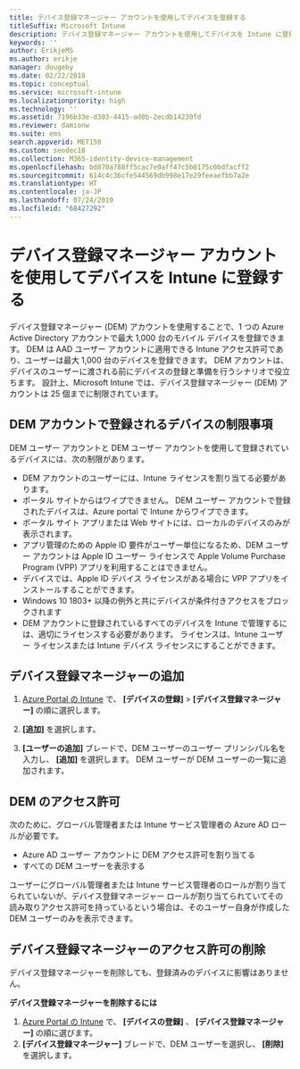 ```yaml
---
title: デバイス登録マネージャー アカウントを使用してデバイスを登録する
titleSuffix: Microsoft Intune
description: デバイス登録マネージャー アカウントを使用してデバイスを Intune に登録します。
keywords: ''
author: ErikjeMS
ms.author: erikje
manager: dougeby
ms.date: 02/22/2018
ms.topic: conceptual
ms.service: microsoft-intune
ms.localizationpriority: high
ms.technology: ''
ms.assetid: 7196b33e-d303-4415-ad0b-2ecdb14230fd
ms.reviewer: damionw
ms.suite: ems
search.appverid: MET150
ms.custom: seodec18
ms.collection: M365-identity-device-management
ms.openlocfilehash: bd870a788ff5cac7e0aff47c5b8175c0bdfacff2
ms.sourcegitcommit: 614c4c36cfe544569db998e17e29feeaefbb7a2e
ms.translationtype: HT
ms.contentlocale: ja-JP
ms.lasthandoff: 07/24/2019
ms.locfileid: "68427292"
---
```

# <a name="enroll-devices-in-intune-by-using-a-device-enrollment-manager-account"></a>デバイス登録マネージャー アカウントを使用してデバイスを Intune に登録する

デバイス登録マネージャー (DEM) アカウントを使用することで、1 つの Azure Active Directory アカウントで最大 1,000 台のモバイル デバイスを登録できます。 DEM は AAD ユーザー アカウントに適用できる Intune アクセス許可であり、ユーザーは最大 1,000 台のデバイスを登録できます。 DEM アカウントは、デバイスのユーザーに渡される前にデバイスの登録と準備を行うシナリオで役立ちます。 設計上、Microsoft Intune では、デバイス登録マネージャー (DEM) アカウントは 25 個までに制限されています。

## <a name="limitations-of-devices-that-are-enrolled-with-a-dem-account"></a>DEM アカウントで登録されるデバイスの制限事項

DEM ユーザー アカウントと DEM ユーザー アカウントを使用して登録されているデバイスには、次の制限があります。

- DEM アカウントのユーザーには、Intune ライセンスを割り当てる必要があります。
- ポータル サイトからはワイプできません。 DEM ユーザー アカウントで登録されたデバイスは、Azure portal で Intune からワイプできます。
- ポータル サイト アプリまたは Web サイトには、ローカルのデバイスのみが表示されます。
- アプリ管理のための Apple ID 要件がユーザー単位になるため、DEM ユーザー アカウントは Apple ID ユーザー ライセンスで Apple Volume Purchase Program (VPP) アプリを利用することはできません。
- デバイスでは、Apple ID デバイス ライセンスがある場合に VPP アプリをインストールすることができます。
- Windows 10 1803+ 以降の例外と共にデバイスが条件付きアクセスをブロックされます
- DEM アカウントに登録されているすべてのデバイスを Intune で管理するには、適切にライセンスする必要があります。 ライセンスは、Intune ユーザー ライセンスまたは Intune デバイス ライセンスにすることができます。



## <a name="add-a-device-enrollment-manager"></a>デバイス登録マネージャーの追加

1. [Azure Portal の Intune](https://aka.ms/intuneportal) で、 **[デバイスの登録]**  >  **[デバイス登録マネージャー]** の順に選択します。

2. **[追加]** を選択します。

3. **[ユーザーの追加]** ブレードで、DEM ユーザーのユーザー プリンシパル名を入力し、 **[追加]** を選択します。 DEM ユーザーが DEM ユーザーの一覧に追加されます。

## <a name="permissions-for-dem"></a>DEM のアクセス許可

次のために、グローバル管理者または Intune サービス管理者の Azure AD ロールが必要です。
- Azure AD ユーザー アカウントに DEM アクセス許可を割り当てる
- すべての DEM ユーザーを表示する

ユーザーにグローバル管理者または Intune サービス管理者のロールが割り当てられていないが、デバイス登録マネージャー ロールが割り当てられていてその読み取りアクセス許可を持っているという場合は、そのユーザー自身が作成した DEM ユーザーのみを表示できます。


## <a name="remove-device-enrollment-manager-permissions"></a>デバイス登録マネージャーのアクセス許可の削除

デバイス登録マネージャーを削除しても、登録済みのデバイスに影響はありません。

**デバイス登録マネージャーを削除するには**

1. [Azure Portal の Intune](https://aka.ms/intuneportal) で、 **[デバイスの登録]** 、 **[デバイス登録マネージャー]** の順に選びます。
2. **[デバイス登録マネージャー]** ブレードで、DEM ユーザーを選択し、 **[削除]** を選択します。

